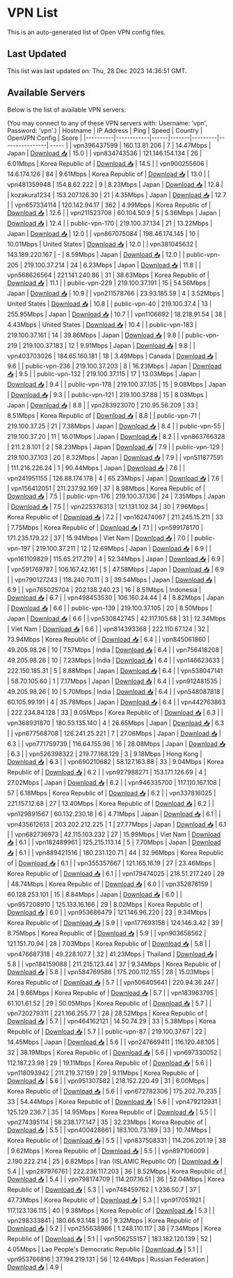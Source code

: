 # VPN List

This is an auto-generated list of Open VPN config files.

## Last Updated

This list was last updated on: Thu, 28 Dec 2023 14:36:51 GMT.

## Available Servers

Below is the list of available VPN servers:

(You may connect to any of these VPN servers with: Username: 'vpn', Password: 'vpn'.)
| Hostname | IP Address | Ping | Speed | Country | OpenVPN Config | Score |
|----------|------------|------|-------|---------|----------------| ----- |
| vpn396437599 | 160.13.81.206 | 7 | 14.47Mbps | Japan | [Download 📥](./configs/server_0_JP.ovpn) | 15.0 |
| vpn834743536 | 121.146.154.134 | 26 | 6.01Mbps | Korea Republic of | [Download 📥](./configs/server_1_KR.ovpn) | 14.5 |
| vpn900255606 | 14.6.174.126 | 84 | 9.61Mbps | Korea Republic of | [Download 📥](./configs/server_2_KR.ovpn) | 13.0 |
| vpn481359948 | 154.8.62.222 | 9 | 8.23Mbps | Japan | [Download 📥](./configs/server_3_JP.ovpn) | 12.8 |
| kozakura1234 | 153.207.126.30 | 21 | 4.35Mbps | Japan | [Download 📥](./configs/server_4_JP.ovpn) | 12.7 |
| vpn657334114 | 120.142.94.17 | 362 | 4.99Mbps | Korea Republic of | [Download 📥](./configs/server_5_KR.ovpn) | 12.6 |
| vpn211523708 | 60.104.50.9 | 5 | 5.36Mbps | Japan | [Download 📥](./configs/server_6_JP.ovpn) | 12.4 |
| public-vpn-170 | 219.100.37.134 | 21 | 13.22Mbps | Japan | [Download 📥](./configs/server_7_JP.ovpn) | 12.0 |
| vpn867075084 | 198.46.174.145 | 10 | 10.01Mbps | United States | [Download 📥](./configs/server_8_US.ovpn) | 12.0 |
| vpn381045632 | 143.189.220.167 | - | 8.59Mbps | Japan | [Download 📥](./configs/server_9_JP.ovpn) | 12.0 |
| public-vpn-205 | 219.100.37.214 | 24 | 6.23Mbps | Japan | [Download 📥](./configs/server_10_JP.ovpn) | 11.8 |
| vpn568626564 | 221.141.240.86 | 31 | 38.63Mbps | Korea Republic of | [Download 📥](./configs/server_11_KR.ovpn) | 11.1 |
| public-vpn-229 | 219.100.37.191 | 15 | 54.56Mbps | Japan | [Download 📥](./configs/server_12_JP.ovpn) | 10.9 |
| vpn211578766 | 23.93.185.59 | 4 | 3.52Mbps | United States | [Download 📥](./configs/server_13_US.ovpn) | 10.8 |
| public-vpn-40 | 219.100.37.4 | 13 | 255.95Mbps | Japan | [Download 📥](./configs/server_14_JP.ovpn) | 10.7 |
| vpn1106692 | 18.218.91.54 | 38 | 4.43Mbps | United States | [Download 📥](./configs/server_15_US.ovpn) | 10.4 |
| public-vpn-183 | 219.100.37.161 | 14 | 39.86Mbps | Japan | [Download 📥](./configs/server_16_JP.ovpn) | 9.8 |
| public-vpn-219 | 219.100.37.183 | 12 | 9.91Mbps | Japan | [Download 📥](./configs/server_17_JP.ovpn) | 9.8 |
| vpn403703026 | 184.65.160.181 | 18 | 3.49Mbps | Canada | [Download 📥](./configs/server_18_CA.ovpn) | 9.6 |
| public-vpn-236 | 219.100.37.203 | 8 | 16.23Mbps | Japan | [Download 📥](./configs/server_19_JP.ovpn) | 9.5 |
| public-vpn-132 | 219.100.37.115 | 17 | 13.03Mbps | Japan | [Download 📥](./configs/server_20_JP.ovpn) | 9.4 |
| public-vpn-178 | 219.100.37.135 | 15 | 9.08Mbps | Japan | [Download 📥](./configs/server_21_JP.ovpn) | 9.3 |
| public-vpn-121 | 219.100.37.88 | 15 | 8.03Mbps | Japan | [Download 📥](./configs/server_22_JP.ovpn) | 8.8 |
| vpn283923070 | 210.95.56.209 | 33 | 8.51Mbps | Korea Republic of | [Download 📥](./configs/server_23_KR.ovpn) | 8.8 |
| public-vpn-71 | 219.100.37.25 | 21 | 7.38Mbps | Japan | [Download 📥](./configs/server_24_JP.ovpn) | 8.4 |
| public-vpn-55 | 219.100.37.20 | 11 | 16.01Mbps | Japan | [Download 📥](./configs/server_25_JP.ovpn) | 8.2 |
| vpn863766328 | 211.2.8.101 | 2 | 58.23Mbps | Japan | [Download 📥](./configs/server_26_JP.ovpn) | 7.9 |
| public-vpn-129 | 219.100.37.103 | 20 | 8.32Mbps | Japan | [Download 📥](./configs/server_27_JP.ovpn) | 7.9 |
| vpn511877591 | 111.216.226.24 | 1 | 90.44Mbps | Japan | [Download 📥](./configs/server_28_JP.ovpn) | 7.6 |
| vpn241951155 | 126.88.174.178 | 4 | 65.23Mbps | Japan | [Download 📥](./configs/server_29_JP.ovpn) | 7.6 |
| vpn156412051 | 211.237.92.169 | 37 | 8.98Mbps | Korea Republic of | [Download 📥](./configs/server_30_KR.ovpn) | 7.5 |
| public-vpn-176 | 219.100.37.136 | 24 | 7.35Mbps | Japan | [Download 📥](./configs/server_31_JP.ovpn) | 7.5 |
| vpn225376313 | 121.131.102.34 | 30 | 7.96Mbps | Korea Republic of | [Download 📥](./configs/server_32_KR.ovpn) | 7.2 |
| vpn162474067 | 211.245.15.211 | 33 | 7.75Mbps | Korea Republic of | [Download 📥](./configs/server_33_KR.ovpn) | 7.1 |
| vpn599178170 | 171.235.179.22 | 37 | 15.94Mbps | Viet Nam | [Download 📥](./configs/server_34_VN.ovpn) | 7.0 |
| public-vpn-197 | 219.100.37.211 | 12 | 12.69Mbps | Japan | [Download 📥](./configs/server_35_JP.ovpn) | 6.9 |
| vpn161109829 | 115.65.217.219 | 4 | 52.34Mbps | Japan | [Download 📥](./configs/server_36_JP.ovpn) | 6.9 |
| vpn591769787 | 106.167.42.161 | 5 | 47.58Mbps | Japan | [Download 📥](./configs/server_37_JP.ovpn) | 6.9 |
| vpn790127243 | 118.240.70.11 | 3 | 39.54Mbps | Japan | [Download 📥](./configs/server_38_JP.ovpn) | 6.9 |
| vpn765025704 | 202.138.240.23 | 16 | 8.51Mbps | Indonesia | [Download 📥](./configs/server_39_ID.ovpn) | 6.7 |
| vpn498453530 | 106.160.24.44 | 4 | 8.82Mbps | Japan | [Download 📥](./configs/server_40_JP.ovpn) | 6.6 |
| public-vpn-139 | 219.100.37.105 | 20 | 8.50Mbps | Japan | [Download 📥](./configs/server_41_JP.ovpn) | 6.6 |
| vpn530842745 | 42.117.105.68 | 31 | 12.34Mbps | Viet Nam | [Download 📥](./configs/server_42_VN.ovpn) | 6.6 |
| vpn814393368 | 222.110.67.124 | 32 | 73.94Mbps | Korea Republic of | [Download 📥](./configs/server_43_KR.ovpn) | 6.4 |
| vpn845061860 | 49.205.98.26 | 10 | 7.57Mbps | India | [Download 📥](./configs/server_44_IN.ovpn) | 6.4 |
| vpn756418208 | 49.205.98.26 | 10 | 7.23Mbps | India | [Download 📥](./configs/server_45_IN.ovpn) | 6.4 |
| vpn146623633 | 222.150.185.31 | 5 | 8.88Mbps | Japan | [Download 📥](./configs/server_46_JP.ovpn) | 6.4 |
| vpn538047141 | 58.70.105.60 | 1 | 7.17Mbps | Japan | [Download 📥](./configs/server_47_JP.ovpn) | 6.4 |
| vpn912481535 | 49.205.98.26 | 10 | 5.70Mbps | India | [Download 📥](./configs/server_48_IN.ovpn) | 6.4 |
| vpn548087818 | 60.105.99.191 | 4 | 35.78Mbps | Japan | [Download 📥](./configs/server_49_JP.ovpn) | 6.4 |
| vpn442763863 | 222.234.84.128 | 33 | 9.05Mbps | Korea Republic of | [Download 📥](./configs/server_50_KR.ovpn) | 6.3 |
| vpn368931870 | 180.53.135.140 | 4 | 26.65Mbps | Japan | [Download 📥](./configs/server_51_JP.ovpn) | 6.3 |
| vpn677568708 | 126.241.25.221 | 7 | 27.06Mbps | Japan | [Download 📥](./configs/server_52_JP.ovpn) | 6.3 |
| vpn771759739 | 116.64.155.96 | 16 | 28.08Mbps | Japan | [Download 📥](./configs/server_53_JP.ovpn) | 6.3 |
| vpn526398322 | 219.77.168.129 | 3 | 9.18Mbps | Hong Kong | [Download 📥](./configs/server_54_HK.ovpn) | 6.3 |
| vpn690210682 | 58.127.163.88 | 33 | 9.04Mbps | Korea Republic of | [Download 📥](./configs/server_55_KR.ovpn) | 6.2 |
| vpn927988271 | 153.171.126.69 | 4 | 27.02Mbps | Japan | [Download 📥](./configs/server_56_JP.ovpn) | 6.2 |
| vpn946335700 | 117.110.167.108 | 57 | 6.18Mbps | Korea Republic of | [Download 📥](./configs/server_57_KR.ovpn) | 6.2 |
| vpn337816025 | 221.157.12.68 | 27 | 13.40Mbps | Korea Republic of | [Download 📥](./configs/server_58_KR.ovpn) | 6.2 |
| vpn129891567 | 60.132.230.18 | 6 | 4.71Mbps | Japan | [Download 📥](./configs/server_59_JP.ovpn) | 6.1 |
| vpn435612613 | 203.202.212.225 | 1 | 27.77Mbps | Japan | [Download 📥](./configs/server_60_JP.ovpn) | 6.1 |
| vpn682736973 | 42.115.103.232 | 27 | 15.99Mbps | Viet Nam | [Download 📥](./configs/server_61_VN.ovpn) | 6.1 |
| vpn182489961 | 125.215.113.14 | 5 | 7.70Mbps | Japan | [Download 📥](./configs/server_62_JP.ovpn) | 6.1 |
| vpn889421516 | 180.231.120.71 | 44 | 32.96Mbps | Korea Republic of | [Download 📥](./configs/server_63_KR.ovpn) | 6.1 |
| vpn355357667 | 121.165.16.19 | 27 | 23.46Mbps | Korea Republic of | [Download 📥](./configs/server_64_KR.ovpn) | 6.1 |
| vpn179474025 | 218.51.217.240 | 29 | 48.74Mbps | Korea Republic of | [Download 📥](./configs/server_65_KR.ovpn) | 6.0 |
| vpn352876159 | 60.128.253.101 | 15 | 8.84Mbps | Japan | [Download 📥](./configs/server_66_JP.ovpn) | 6.0 |
| vpn957208910 | 125.133.16.166 | 29 | 8.02Mbps | Korea Republic of | [Download 📥](./configs/server_67_KR.ovpn) | 6.0 |
| vpn953686479 | 121.146.96.220 | 23 | 9.34Mbps | Korea Republic of | [Download 📥](./configs/server_68_KR.ovpn) | 5.9 |
| vpn177693158 | 124.146.3.42 | 39 | 8.75Mbps | Korea Republic of | [Download 📥](./configs/server_69_KR.ovpn) | 5.9 |
| vpn903658562 | 121.151.70.94 | 28 | 7.03Mbps | Korea Republic of | [Download 📥](./configs/server_70_KR.ovpn) | 5.8 |
| vpn476687318 | 49.228.107.7 | 32 | 41.23Mbps | Thailand | [Download 📥](./configs/server_71_TH.ovpn) | 5.8 |
| vpn184159088 | 211.215.123.44 | 37 | 9.34Mbps | Korea Republic of | [Download 📥](./configs/server_72_KR.ovpn) | 5.8 |
| vpn584769586 | 175.200.112.155 | 28 | 15.03Mbps | Korea Republic of | [Download 📥](./configs/server_73_KR.ovpn) | 5.7 |
| vpn506405641 | 220.94.36.247 | 24 | 9.66Mbps | Korea Republic of | [Download 📥](./configs/server_74_KR.ovpn) | 5.7 |
| vpn183963795 | 61.101.61.52 | 29 | 50.05Mbps | Korea Republic of | [Download 📥](./configs/server_75_KR.ovpn) | 5.7 |
| vpn720279311 | 221.166.255.77 | 28 | 28.52Mbps | Korea Republic of | [Download 📥](./configs/server_76_KR.ovpn) | 5.7 |
| vpn464162121 | 14.50.74.29 | 33 | 5.38Mbps | Korea Republic of | [Download 📥](./configs/server_77_KR.ovpn) | 5.7 |
| public-vpn-87 | 219.100.37.67 | 22 | 14.45Mbps | Japan | [Download 📥](./configs/server_78_JP.ovpn) | 5.6 |
| vpn247669411 | 116.120.48.105 | 32 | 38.19Mbps | Korea Republic of | [Download 📥](./configs/server_79_KR.ovpn) | 5.6 |
| vpn697330052 | 112.187.23.98 | 29 | 19.11Mbps | Korea Republic of | [Download 📥](./configs/server_80_KR.ovpn) | 5.6 |
| vpn118093942 | 211.219.37.159 | 29 | 9.11Mbps | Korea Republic of | [Download 📥](./configs/server_81_KR.ovpn) | 5.6 |
| vpn951307582 | 218.152.220.49 | 31 | 6.00Mbps | Korea Republic of | [Download 📥](./configs/server_82_KR.ovpn) | 5.6 |
| vpn672782306 | 175.202.70.235 | 33 | 54.44Mbps | Korea Republic of | [Download 📥](./configs/server_83_KR.ovpn) | 5.6 |
| vpn479212931 | 125.129.236.7 | 35 | 14.95Mbps | Korea Republic of | [Download 📥](./configs/server_84_KR.ovpn) | 5.5 |
| vpn274395114 | 58.238.177.147 | 35 | 32.23Mbps | Korea Republic of | [Download 📥](./configs/server_85_KR.ovpn) | 5.5 |
| vpn400428661 | 183.100.73.189 | 33 | 10.74Mbps | Korea Republic of | [Download 📥](./configs/server_86_KR.ovpn) | 5.5 |
| vpn837508331 | 114.206.201.19 | 38 | 9.62Mbps | Korea Republic of | [Download 📥](./configs/server_87_KR.ovpn) | 5.5 |
| vpn897106009 | 2.190.222.214 | 25 | 6.82Mbps | Iran (ISLAMIC Republic Of) | [Download 📥](./configs/server_88_IR.ovpn) | 5.4 |
| vpn287976761 | 222.236.117.203 | 36 | 8.52Mbps | Korea Republic of | [Download 📥](./configs/server_89_KR.ovpn) | 5.4 |
| vpn798174709 | 114.207.16.51 | 36 | 52.04Mbps | Korea Republic of | [Download 📥](./configs/server_90_KR.ovpn) | 5.3 |
| vpn748459762 | 1.236.50.7 | 37 | 47.73Mbps | Korea Republic of | [Download 📥](./configs/server_91_KR.ovpn) | 5.3 |
| vpn917051921 | 117.123.136.115 | 40 | 9.38Mbps | Korea Republic of | [Download 📥](./configs/server_92_KR.ovpn) | 5.3 |
| vpn298333841 | 180.66.93.148 | 36 | 9.32Mbps | Korea Republic of | [Download 📥](./configs/server_93_KR.ovpn) | 5.2 |
| vpn255638986 | 1.248.110.117 | 38 | 7.34Mbps | Korea Republic of | [Download 📥](./configs/server_94_KR.ovpn) | 5.1 |
| vpn506255157 | 183.182.120.139 | 52 | 4.05Mbps | Lao People's Democratic Republic | [Download 📥](./configs/server_95_LA.ovpn) | 5.1 |
| vpn953766816 | 37.194.219.131 | 56 | 12.64Mbps | Russian Federation | [Download 📥](./configs/server_96_RU.ovpn) | 4.9 |
